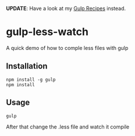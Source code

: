 **UPDATE**: Have a look at my [Gulp Recipes](https://github.com/JonathanMH/gulp-recipes) instead.

# gulp-less-watch

A quick demo of how to comple less files with gulp

## Installation

```
npm install -g gulp
npm install
```

## Usage

```
gulp
```

After that change the .less file and watch it compile

